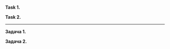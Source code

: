 **Task 1.**

**Task 2.**


___________________________________________________


**Задача 1.**


**Задача 2.**
